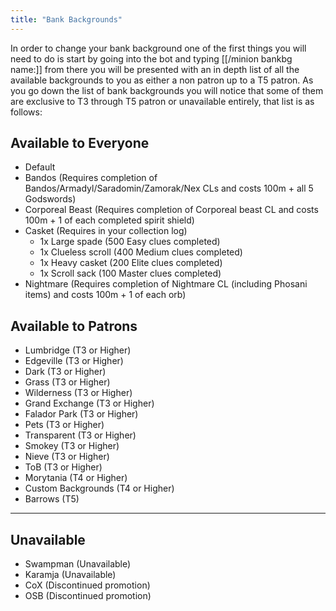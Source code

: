 ```yaml
---
title: "Bank Backgrounds"
---
```


In order to change your bank background one of the first things you will need to do is start by going into the bot and typing [[/minion bankbg name\:]] from there you will be presented with an in depth list of all the available backgrounds to you as either a non patron up to a T5 patron. As you go down the list of bank backgrounds you will notice that some of them are exclusive to T3 through T5 patron or unavailable entirely, that list is as follows:

## Available to Everyone

- Default
- Bandos (Requires completion of Bandos/Armadyl/Saradomin/Zamorak/Nex CLs and costs 100m + all 5 Godswords)
- Corporeal Beast (Requires completion of Corporeal beast CL and costs 100m + 1 of each completed spirit shield)
- Casket (Requires in your collection log)
  - 1x Large spade (500 Easy clues completed)
  - 1x Clueless scroll (400 Medium clues completed)
  - 1x Heavy casket (200 Elite clues completed)
  - 1x Scroll sack (100 Master clues completed)
- Nightmare (Requires completion of Nightmare CL (including Phosani items) and costs 100m + 1 of each orb)

## Available to Patrons

- Lumbridge (T3 or Higher)
- Edgeville (T3 or Higher)
- Dark (T3 or Higher)
- Grass (T3 or Higher)
- Wilderness (T3 or Higher)
- Grand Exchange (T3 or Higher)
- Falador Park (T3 or Higher)
- Pets (T3 or Higher)
- Transparent (T3 or Higher)
- Smokey (T3 or Higher)
- Nieve (T3 or Higher)
- ToB (T3 or Higher)
- Morytania (T4 or Higher)
- Custom Backgrounds (T4 or Higher)
- Barrows (T5)

---

## Unavailable

- Swampman (Unavailable)
- Karamja (Unavailable)
- CoX (Discontinued promotion)
- OSB (Discontinued promotion)
